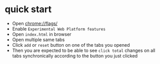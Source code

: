 # quick start

- Open [chrome://flags/](chrome://flags/)
- Enable `Experimental Web Platform features`
- Open `index.html` in browser
- Open multiple same tabs
- Click `add` or `reset` button on one of the tabs you opened
- Then you are expected to be able to see `click total` changes on all tabs synchronically according to the button you just clicked